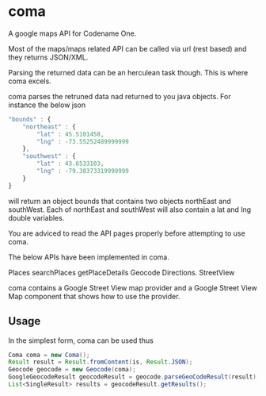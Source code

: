 coma
====

A google maps API for Codename One.

Most of the maps/maps related API can be called via url (rest based) and they returns JSON/XML.

Parsing the returned data can be an herculean task though. This is where coma excels.

coma parses the retruned data nad returned to you java objects. For instance the below json

```javascript
"bounds" : {
	"northeast" : {
		"lat" : 45.5101458,
		"lng" : -73.55252489999999
	},
	"southwest" : {
		"lat" : 43.6533103,
		"lng" : -79.38373319999999
	}
}
```

will return an object bounds that contains two objects northEast and southWest. Each of northEast and southWest will also contain a lat and lng double variables.

You are adviced to read the API pages properly before attempting to use coma.

The below APIs have been implemented in coma.

Places
	searchPlaces
	getPlaceDetails
Geocode
Directions.
StreetView

coma contains a Google Street View map provider and a Google Street View Map component that shows how to use the provider.


Usage
-----

In the simplest form, coma can be used thus

```java
Coma coma = new Coma();
Result result = Result.fromContent(is, Result.JSON);
Geocode geocode = new Geocode(coma);
GoogleGeocodeResult geocodeResult = geocode.parseGeoCodeResult(result);
List<SingleResult> results = geocodeResult.getResults();
```
